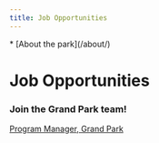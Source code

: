 ```yaml
---
title: Job Opportunities
---
```


<nav markdown="1">
* [About the park](/about/)
</nav>

Job Opportunities
=================

### Join the Grand Park team!

[Program Manager, Grand Park](https://www.musiccenter.org/globalassets/documentspac/job-postings/program_manager__gp_jan2019.pdf)
